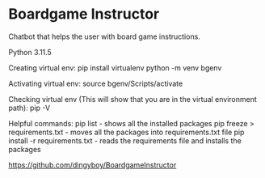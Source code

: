 # Boardgame Instructor
Chatbot that helps the user with board game instructions.

Python 3.11.5

Creating virtual env:
pip install virtualenv
python -m venv bgenv

Activating virtual env:
source bgenv/Scripts/activate

Checking virtual env (This will show that you are in the virtual environment path):
pip -V 

Helpful commands:
pip list - shows all the installed packages
pip freeze > requirements.txt - moves all the packages into requirements.txt file
pip install -r requirements.txt - reads the requirements file and installs the packages

https://github.com/dingyboy/BoardgameInstructor